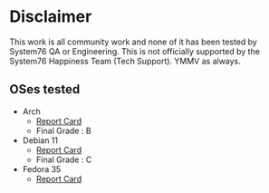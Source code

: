 # Disclaimer

This work is all community work and none of it has been tested by System76 QA or Engineering. This is not officially supported by the System76 Happiness Team (Tech Support). YMMV as always. 

## OSes tested

- Arch 
   - [Report Card](https://github.com/ahoneybun/Install-Other-System76/blob/main/Arch/report-card.md)
   - Final Grade : B
- Debian 11 
   - [Report Card](https://github.com/ahoneybun/Install-Other-System76/blob/main/Debian/report-card.md)
   - Final Grade : C
- Fedora 35
   - [Report Card](https://github.com/ahoneybun/Install-Other-System76/blob/main/Fedora/report-card.md)
